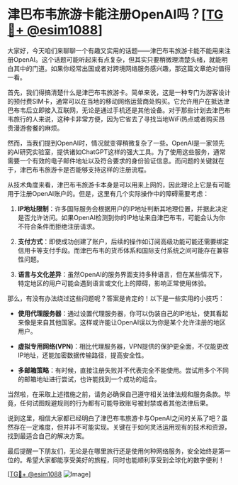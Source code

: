 # 津巴布韦旅游卡能注册OpenAI吗？[[TG💪+ @esim1088](https://t.me/s/esim1088)]

大家好，今天咱们来聊聊一个有趣又实用的话题——津巴布韦旅游卡能不能用来注册OpenAI。这个话题可能听起来有点复杂，但其实只要稍微理清楚头绪，就能明白其中的门道。如果你经常出国或者对跨境网络服务感兴趣，那这篇文章绝对值得一看。

首先，我们得搞清楚什么是津巴布韦旅游卡。简单来说，这是一种专门为游客设计的预付费SIM卡，通常可以在当地的移动网络运营商处购买。它允许用户在抵达津巴布韦后立即接入互联网，无论是通过手机还是其他设备。对于那些计划去津巴布韦旅行的人来说，这种卡非常方便，因为它省去了寻找当地WiFi热点或者购买昂贵漫游套餐的麻烦。

然而，当我们提到OpenAI时，情况就变得稍微复杂了一些。OpenAI是一家领先的AI研究实验室，提供诸如ChatGPT这样的强大工具。为了使用这些服务，通常需要一个有效的电子邮件地址以及符合要求的身份验证信息。而问题的关键就在于，津巴布韦旅游卡是否能够支持这样的注册流程。

从技术角度来看，津巴布韦旅游卡本身是可以用来上网的，因此理论上它是有可能用于注册OpenAI账户的。但是，这里有几个实际操作中的障碍需要考虑：

1. **IP地址限制**：许多国际服务会根据用户的IP地址判断其地理位置，并据此决定是否允许访问。如果OpenAI检测到你的IP地址来自津巴布韦，可能会认为你不符合条件而拒绝注册请求。
   
2. **支付方式**：即使成功创建了账户，后续的操作如订阅高级功能可能还需要绑定信用卡等支付手段。而津巴布韦的货币体系和国际支付系统之间可能存在兼容性问题。

3. **语言与文化差异**：虽然OpenAI的服务界面支持多种语言，但在某些情况下，特定地区的用户可能会遇到语言或文化上的障碍，影响正常使用体验。

那么，有没有办法绕过这些问题呢？答案是肯定的！以下是一些实用的小技巧：

- **使用代理服务器**：通过设置代理服务器，你可以伪装自己的IP地址，使其看起来像是来自其他国家。这样或许能让OpenAI误以为你是某个允许注册的地区用户。
  
- **虚拟专用网络(VPN)**：相比代理服务器，VPN提供的保护更全面，不仅能更改IP地址，还能加密数据传输路径，提高安全性。

- **多邮箱策略**：有时候，直接注册失败并不代表完全不能使用。尝试用多个不同的邮箱地址进行尝试，也许能找到一个成功的组合。

当然啦，在采取上述措施之前，请务必确保自己遵守相关法律法规和服务条款。毕竟，任何试图规避规则的行为都有可能导致账号被封禁或者其他法律后果。

说到这里，相信大家都已经明白了津巴布韦旅游卡与OpenAI之间的关系了吧？虽然存在一定难度，但并非不可能实现。关键在于如何灵活运用现有的技术和资源，找到最适合自己的解决方案。

最后提醒一下朋友们，无论是在哪里旅行还是使用何种网络服务，安全始终是第一位的。希望大家都能享受美好的旅程，同时也能顺利享受到全球化的数字便利！

[[TG💪+ @esim1088](https://t.me/s/esim1088) ![Image](https://i.postimg.cc/4NQfJmqS/Snipaste-2025-05-13-00-14-12.png)]